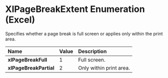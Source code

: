 
# XlPageBreakExtent Enumeration (Excel)

Specifies whether a page break is full screen or applies only within the print area.



|**Name**|**Value**|**Description**|
|:-----|:-----|:-----|
| **xlPageBreakFull**|1|Full screen.|
| **xlPageBreakPartial**|2|Only within print area.|
